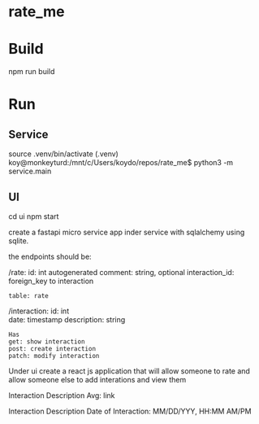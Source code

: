 # rate_me

# Build 
npm run build 

# Run 
## Service 
source .venv/bin/activate
(.venv) koy@monkeyturd:/mnt/c/Users/koydo/repos/rate_me$ python3 -m service.main

##  UI
cd ui
npm start



create a fastapi micro service app inder service with sqlalchemy using sqlite.  

the endpoints should be:

/rate:
    id: int autogenerated 
    comment: string, optional 
    interaction_id: foreign_key to interaction
    
    table: rate

/interaction:
    id: int    
    date: timestamp
    description: string

    Has 
    get: show interaction 
    post: create interaction
    patch: modify interaction

Under ui create a react js application that will allow someone to rate and allow someone else to add interations and view them 


Interaction Description
Avg: 
link 


Interaction Description
Date of Interaction: MM/DD/YYY, HH:MM AM/PM